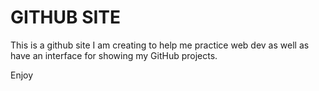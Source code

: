 # GITHUB SITE
This is a github site I am creating to help me practice web dev as well as have an interface for showing my GitHub projects.

Enjoy

